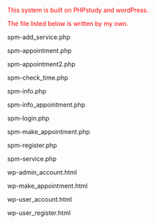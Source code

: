 <font color=red>This system is built on PHPstudy and wordPress.

The file listed below is written by my own.

</font>


spm-add_service.php

spm-appointment.php

spm-appointment2.php

spm-check_time.php

spm-info.php

spm-info_appointment.php

spm-login.php

spm-make_appointment.php

spm-register.php

spm-service.php


wp-admin_account.html

wp-make_appointment.html

wp-user_account.html

wp-user_register.html
